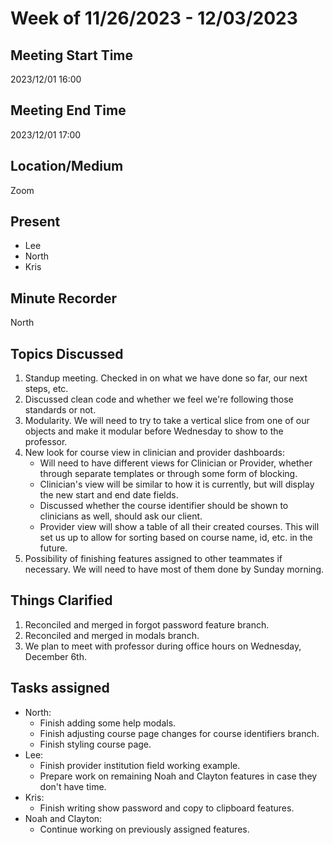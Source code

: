 # Week of 11/26/2023 - 12/03/2023

## Meeting Start Time

2023/12/01 16:00

## Meeting End Time

2023/12/01 17:00

## Location/Medium

Zoom

## Present

- Lee
- North
- Kris

## Minute Recorder

North  

## Topics Discussed

1. Standup meeting. Checked in on what we have done so far, our next steps, etc.
2. Discussed clean code and whether we feel we're following those standards or not.
3. Modularity. We will need to try to take a vertical slice from one of our objects and make it modular before Wednesday to show to the professor.
4. New look for course view in clinician and provider dashboards:
    - Will need to have different views for Clinician or Provider, whether through separate templates or through some form of blocking.
    - Clinician's view will be similar to how it is currently, but will display the new start and end date fields. 
    - Discussed whether the course identifier should be shown to clinicians as well, should ask our client.
    - Provider view will show a table of all their created courses. This will set us up to allow for sorting based on course name, id, etc. in the future.
5. Possibility of finishing features assigned to other teammates if necessary. We will need to have most of them done by Sunday morning.
 
## Things Clarified

1. Reconciled and merged in forgot password feature branch.
2. Reconciled and merged in modals branch.
3. We plan to meet with professor during office hours on Wednesday, December 6th.
 
## Tasks assigned
- North: 
    - Finish adding some help modals.
    - Finish adjusting course page changes for course identifiers branch.
    - Finish styling course page.
- Lee:
    - Finish provider institution field working example.
    - Prepare work on remaining Noah and Clayton features in case they don't have time.
- Kris:
    - Finish writing show password and copy to clipboard features.
- Noah and Clayton: 
    - Continue working on previously assigned features.
